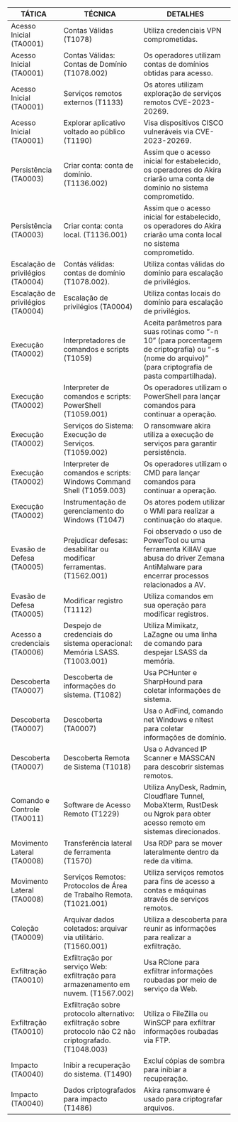 | TÁTICA                              | TÉCNICA                                                                                                       | DETALHES                                                                                                                                                      |
|-------------------------------------|---------------------------------------------------------------------------------------------------------------|---------------------------------------------------------------------------------------------------------------------------------------------------------------|
| Acesso   Inicial (TA0001)           | Contas Válidas (T1078)                                                                                        | Utiliza   credenciais VPN comprometidas.                                                                                                                      |
| Acesso   Inicial (TA0001)           | Contas Válidas: Contas de   Domínio (T1078.002)                                                               | Os operadores   utilizam contas de domínios obtidas para acesso.                                                                                              |
| Acesso   Inicial (TA0001)           | Serviços remotos externos   (T1133)                                                                           | Os atores   utilizam exploração de serviços remotos CVE-2023-20269.                                                                                           |
| Acesso   Inicial (TA0001)           | Explorar aplicativo voltado ao   público (T1190)                                                              | Visa   dispositivos CISCO vulneráveis via CVE-2023-20269.                                                                                                     |
| Persistência   (TA0003)             | Criar conta: conta de domínio.   (T1136.002)                                                                  | Assim que o   acesso inicial for estabelecido, os operadores do Akira criarão uma conta de   domínio no sistema comprometido.                                 |
| Persistência   (TA0003)             | Criar conta: conta local.   (T1136.001)                                                                       | Assim que o   acesso inicial for estabelecido, os operadores do Akira criarão uma conta   local no sistema comprometido.                                      |
| Escalação   de privilégios (TA0004) | Contás válidas: contas de   domínio (T1078.002).                                                              | Utiliza contas   válidas do domínio para escalação de privilégios.                                                                                            |
| Escalação   de privilégios (TA0004) | Escalação de privilégios   (TA0004)                                                                           | Utiliza contas   locais do domínio para escalação de privilégios.                                                                                             |
| Execução   (TA0002)                 | Interpretadores de comandos e   scripts (T1059)                                                               | Aceita   parâmetros para suas rotinas como “-n 10” (para porcentagem de criptografia)   ou “-s (nome do arquivo)” (para criptografia de pasta compartilhada). |
| Execução   (TA0002)                 | Interpreter de comandos e   scripts: PowerShell (T1059.001)                                                   | Os operadores   utilizam o PowerShell para lançar comandos para continuar a operação.                                                                         |
| Execução   (TA0002)                 | Serviços do Sistema: Execução de   Serviços. (T1059.002)                                                      | O ransomware   akira utiliza a execução de serviços para garantir persistência.                                                                               |
| Execução   (TA0002)                 | Interpreter de comandos e   scripts: Windows Command Shell (T1059.003)                                        | Os operadores   utilizam o CMD para lançar comandos para continuar a operação.                                                                                |
| Execução   (TA0002)                 | Instrumentação de gerenciamento   do Windows (T1047)                                                          | Os atores podem   utilizar o WMI para realizar a continuação do ataque.                                                                                       |
| Evasão   de Defesa (TA0005)         | Prejudicar defesas: desabilitar   ou modificar ferramentas. (T1562.001)                                       | Foi observado o   uso de PowerTool ou uma ferramenta KillAV que abusa do driver Zemana   AntiMalware para encerrar processos relacionados a AV.               |
| Evasão   de Defesa (TA0005)         | Modificar registro (T1112)                                                                                    | Utiliza   comandos em sua operação para modificar registros.                                                                                                  |
| Acesso a   credenciais (TA0006)     | Despejo de credenciais do   sistema operacional: Memória LSASS. (T1003.001)                                   | Utiliza   Mimikatz, LaZagne ou uma linha de comando para despejar LSASS da memória.                                                                           |
| Descoberta   (TA0007)               | Descoberta de informações do   sistema. (T1082)                                                               | Usa PCHunter e   SharpHound para coletar informações de sistema.                                                                                              |
| Descoberta   (TA0007)               | Descoberta (TA0007)                                                                                           | Usa o AdFind,   comando net Windows e nltest para coletar informações de domínio.                                                                             |
| Descoberta   (TA0007)               | Descoberta Remota de Sistema   (T1018)                                                                        | Usa o Advanced   IP Scanner e MASSCAN para descobrir sistemas remotos.                                                                                        |
| Comando   e Controle (TA0011)       | Software de Acesso Remoto   (T1229)                                                                           | Utiliza   AnyDesk, Radmin, Cloudflare Tunnel, MobaXterm, RustDesk ou Ngrok para obter   acesso remoto em sistemas direcionados.                               |
| Movimento   Lateral (TA0008)        | Transferência lateral de   ferramenta (T1570)                                                                 | Usa RDP para se   mover lateralmente dentro da rede da vítima.                                                                                                |
| Movimento   Lateral (TA0008)        | Serviços Remotos: Protocolos de   Área de Trabalho Remota.  (T1021.001)                                       | Utiliza   serviços remotos para fins de acesso a contas e máquinas através de serviços   remotos.                                                             |
| Coleção   (TA0009)                  | Arquivar dados coletados:   arquivar via utilitário. (T1560.001)                                              | Utiliza a   descoberta para reunir as informações para realizar a exfiltração.                                                                                |
| Exfiltração   (TA0010)              | Exfiltração por serviço Web:   exfiltração para armazenamento em nuvem.    (T1567.002)                        | Usa RClone para   exfiltrar informações roubadas por meio de serviço da Web.                                                                                  |
| Exfiltração   (TA0010)              | Exfiltração sobre protocolo   alternativo: exfiltração sobre protocolo não C2 não criptografado.  (T1048.003) | Utiliza o   FileZilla ou WinSCP para exfiltrar informações roubadas via FTP.                                                                                  |
| Impacto   (TA0040)                  | Inibir a recuperação do   sistema.  (T1490)                                                                   | Excluí cópias   de sombra para inibiar a recuperação.                                                                                                         |
| Impacto   (TA0040)                  | Dados criptografados para   impacto (T1486)                                                                   | Akira   ransomware é usado para criptografar arquivos.                                                                                                        |
